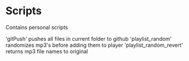 Scripts
=======

Contains personal scripts

'gitPush' pushes all files in current folder to github
'playlist_random' randomizes mp3's before adding them to player
'playlist_random_revert' returns mp3 file names to original 